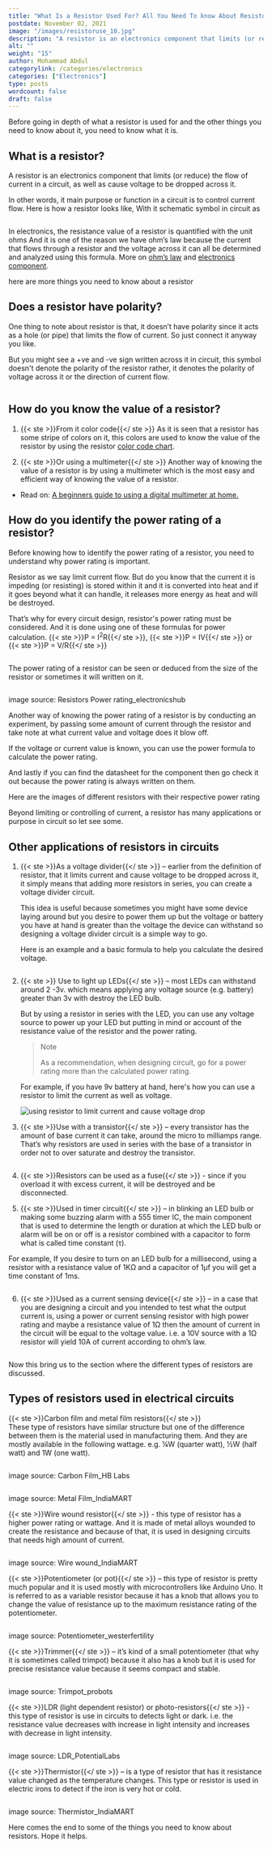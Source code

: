 ```yaml
---
title: "What Is a Resistor Used For? All You Need To know About Resistors Explained Simply"
postdate: November 02, 2021
image: "/images/resistoruse_10.jpg"
description: "A resistor is an electronics component that limits (or reduce) the flow of current in a circuit, as well as cause voltage to be dropped across it."
alt: ""
weight: "15"
author: Mohammad Abdul
categorylink: /categories/electronics
categories: ["Electronics"]
type: posts
wordcount: false
draft: false
---
```


Before going in depth of what a resistor is used for and the other things you need to know about it, you need to know what it is.

## What is a resistor?

A resistor is an electronics component that limits (or reduce) the flow of current in a circuit, as well as cause voltage to be dropped across it.

In other words, it main purpose or function in a circuit is to control current flow.
Here is how a resistor looks like, With it schematic symbol in circuit as

<img src="/images/resistorucolor_6.jpg" alt="">

In electronics, the resistance value of a resistor is quantified with the unit ohms
And it is one of the reason we have ohm’s law because the current that flows through a resistor and the voltage across it can all be determined and analyzed using this formula. More on <a class="links-to-article" href="/learnca/what-is-ohms-law">ohm’s law</a> and <a class="links-to-article" href="/learnca/electronics-circuit-components-explained">electronics component</a>.

here are more things you need to know about a resistor

## Does a resistor have polarity?

One thing to note about resistor is that, it doesn’t have polarity since it acts as a hole (or pipe) that limits the flow of current. So just connect it anyway you like.

But you might see a +ve and -ve sign written across it in circuit, this symbol doesn't denote the polarity of the resistor rather, it denotes the polarity of voltage across it or the direction of current flow.

<img src="/images/resistorucolor_4.jpg" alt="">

## How do you know the value of a resistor?

1. {{< ste >}}From it color code{{</ ste >}}
   As it is seen that a resistor has some stripe of colors on it, this colors are used to know the value of the resistor by using the resistor <a href="" class="links-to-others" target="_blank">color code chart</a>.

2. {{< ste >}}Or using a multimeter{{</ ste >}}
   Another way of knowing the value of a resistor is by using a multimeter which is the most easy and efficient way of knowing the value of a resistor.

<ul class="ul-in-post">
<li>Read on: <a href="/electronics/a-beginners-guide-to-using-a-multimeter/" class="links-to-article">A beginners guide to using a digital multimeter at home.</a> </li>
</ul>

## How do you identify the power rating of a resistor?

Before knowing how to identify the power rating of a resistor, you need to understand why power rating is important.

Resistor as we say limit current flow. But do you know that the current it is impeding (or resisting) is stored within it and it is converted into heat and if it goes beyond what it can handle, it releases more energy as heat and will be destroyed.

That’s why for every circuit design, resistor's power rating must be considered. And it is done using one of these formulas for power calculation. {{< ste >}}P = I<sup>2</sup>R{{</ ste >}}, {{< ste >}}P = IV{{</ ste >}} or {{< ste >}}P = V/R{{</ ste >}}

<img src="/images/resistoruse_11.jpg" alt="">

The power rating of a resistor can be seen or deduced from the size of the resistor or sometimes it will written on it.

<img src="/images/resistor-wattage.jpg" alt="">
<p class="img-desc ">image source: Resistors Power rating_electronicshub</p>

Another way of knowing the power rating of a resistor is by conducting an experiment, by passing some amount of current through the resistor and take note at what current value and voltage does it blow off.

If the voltage or current value is known, you can use the power formula to calculate the power rating.

And lastly if you can find the datasheet for the component then go check it out because the power rating is always written on them.

Here are the images of different resistors with their respective power rating

Beyond limiting or controlling of current, a resistor has many applications or purpose in circuit so let see some.

## Other applications of resistors in circuits

1. {{< ste >}}As a voltage divider{{</ ste >}} – earlier from the definition of resistor, that it limits current and cause voltage to be dropped across it, it simply means that adding more resistors in series, you can create a voltage divider circuit.

   This idea is useful because sometimes you might have some device laying around but you desire to power them up but the voltage or battery you have at hand is greater than the voltage the device can withstand so designing a voltage divider circuit is a simple way to go.

   Here is an example and a basic formula to help you calculate the desired voltage.
   <img src="/images/resistoruse_13.jpg" alt="">

    <img src="/images/resistoruse_12.jpg" alt="">

2. {{< ste >}} Use to light up LEDs{{</ ste >}} – most LEDs can withstand around 2 -3v. which means applying any voltage source (e.g. battery) greater than 3v with destroy the LED bulb.

   But by using a resistor in series with the LED, you can use any voltage source to power up your LED but putting in mind or account of the resistance value of the resistor and the power rating.

   <blockquote class="blockquote">
   <p class="little-nugget">Note</p>
   <p class="quote-text">As a recommendation, when designing circuit, go for a power rating more than the calculated power rating. 
   </blockquote>

   For example, if you have 9v battery at hand, here's how you can use a resistor to limit the current as well as voltage.

   <img src="/images/voltagetodrop.jpg" alt="using resistor to limit current and cause voltage drop">

3. {{< ste >}}Use with a transistor{{</ ste >}} – every transistor has the amount of base current it can take, around the micro to milliamps range. That’s why resistors are used in series with the base of a transistor in order not to over saturate and destroy the transistor.

<img src="/images/resistoruse_14.jpg" alt="">

4. {{< ste >}}Resistors can be used as a fuse{{</ ste >}} - since if you overload it with excess current, it will be destroyed and be disconnected.

5. {{< ste >}}Used in timer circuit{{</ ste >}} – in blinking an LED bulb or making some buzzing alarm with a 555 timer IC, the main component that is used to determine the length or duration at which the LED bulb or alarm will be on or off is a resistor combined with a capacitor to form what is called time constant (&tau;).

<p>For example, If you desire to turn on an LED bulb for a millisecond, using a resistor with a resistance value of 1K&ohm; and a capacitor of 1&microf you will get a time constant of 1ms.</p>

<img src="/images/resistoruse_15.jpg" alt="">

6. {{< ste >}}Used as a current sensing device{{</ ste >}} – in a case that you are designing a circuit and you intended to test what the output current is, using a power or current sensing resistor with high power rating and maybe a resistance value of 1&ohm; then the amount of current in the circuit will be equal to the voltage value. i.e. a 10V source with a 1&ohm; resistor will yield 10A of current according to ohm’s law.

<img src="/images/resistoruse_10.jpg" alt="">

Now this bring us to the section where the different types of resistors are discussed.

## Types of resistors used in electrical circuits

{{< ste >}}Carbon film and metal film resistors{{</ ste >}}
<br>
These type of resistors have similar structure but one of the difference between them is the material used in manufacturing them.
And they are mostly available in the following wattage. e.g. ¼W (quarter watt), ½W (half watt) and 1W (one watt).

<img src="/images/carbonfilmr.jpeg" alt="">
<p class="img-desc ">image source: Carbon Film_HB Labs</p>

<img src="/images/metalfilmr.jpeg" alt="">
<p class="img-desc ">image source: Metal Film_IndiaMART</p>

{{< ste >}}Wire wound resistor{{</ ste >}} - this type of resistor has a higher power rating or wattage. And it is made of metal alloys wounded to create the resistance and because of that, it is used in designing circuits that needs high amount of current.

<img src="/images/wire-wound.jpg" alt="">
<p class="img-desc ">image source: Wire wound_IndiaMART</p>

{{< ste >}}Potentiometer (or pot){{</ ste >}} – this type of resistor is pretty much popular and it is used mostly with microcontrollers like Arduino Uno. It is referred to as a variable resistor because it has a knob that allows you to change the value of resistance up to the maximum resistance rating of the potentiometer.

<img src="/images/pot.jpeg" alt="">
<p class="img-desc ">image source: Potentiometer_westerfertility</p>

{{< ste >}}Trimmer{{</ ste >}} – it’s kind of a small potentiometer (that why it is sometimes called trimpot) because it also has a knob but it is used for precise resistance value because it seems compact and stable.

<img src="/images/trimpot.jpeg" alt="">
<p class="img-desc ">image source: Trimpot_probots</p>

{{< ste >}}LDR (light dependent resistor) or photo-resistors{{</ ste >}} - this type of resistor is use in circuits to detects light or dark. i.e. the resistance value decreases with increase in light intensity and increases with decrease in light intensity.

<img src="/images/ldr.jpeg" alt="">
<p class="img-desc ">image source: LDR_PotentialLabs</p>

{{< ste >}}Thermistor{{</ ste >}} – is a type of resistor that has it resistance value changed as the temperature changes. This type or resistor is used in electric irons to detect if the iron is very hot or cold.

<img src="/images/ntcthermistor.jpeg" alt="">
<p class="img-desc ">image source: Thermistor_IndiaMART</p>

Here comes the end to some of the things you need to know about resistors. Hope it helps.
